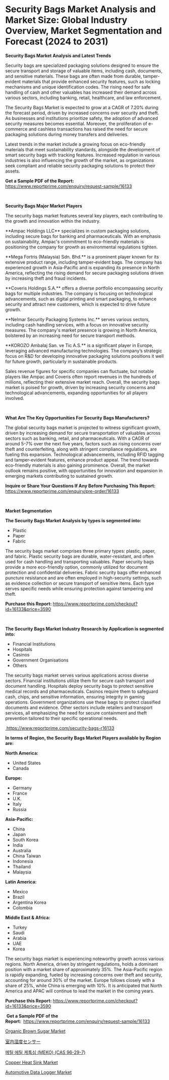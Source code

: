 <p><h1>Security Bags Market Analysis and Market Size: Global Industry Overview, Market Segmentation and Forecast (2024 to 2031)</h1></p><p><strong>Security Bags Market Analysis and Latest Trends</strong></p>
<p><p>Security bags are specialized packaging solutions designed to ensure the secure transport and storage of valuable items, including cash, documents, and sensitive materials. These bags are often made from durable, tamper-evident materials that provide enhanced security features, such as locking mechanisms and unique identification codes. The rising need for safe handling of cash and other valuables has increased their demand across various sectors, including banking, retail, healthcare, and law enforcement.</p><p>The Security Bags Market is expected to grow at a CAGR of 7.20% during the forecast period, driven by increased concerns over security and theft. As businesses and institutions prioritize safety, the adoption of advanced security measures becomes essential. Moreover, the proliferation of e-commerce and cashless transactions has raised the need for secure packaging solutions during money transfers and deliveries. </p><p>Latest trends in the market include a growing focus on eco-friendly materials that meet sustainability standards, alongside the development of smart security bags with tracking features. Increased regulation in various industries is also influencing the growth of the market, as organizations seek compliant and reliable security packaging solutions to protect their assets.</p></p>
<p><strong>Get a Sample PDF of the Report:&nbsp;</strong> <a href="https://www.reportprime.com/enquiry/request-sample/16133">https://www.reportprime.com/enquiry/request-sample/16133</a></p>
<p>&nbsp;</p>
<p><strong>Security Bags Major Market Players</strong></p>
<p><p>The security bags market features several key players, each contributing to the growth and innovation within the industry. </p><p>**Ampac Holdings LLC** specializes in custom packaging solutions, including secure bags for banking and pharmaceuticals. With an emphasis on sustainability, Ampac's commitment to eco-friendly materials is positioning the company for growth as environmental regulations tighten.</p><p>**Mega Fortris (Malaysia) Sdn. Bhd.** is a prominent player known for its extensive product range, including tamper-evident bags. The company has experienced growth in Asia-Pacific and is expanding its presence in North America, reflecting the rising demand for secure packaging solutions driven by increasing theft and fraud incidents.</p><p>**Coveris Holdings S.A.** offers a diverse portfolio encompassing security bags for multiple industries. The company is focusing on technological advancements, such as digital printing and smart packaging, to enhance security and attract new customers, which is expected to drive future growth.</p><p>**Nelmar Security Packaging Systems Inc.** serves various sectors, including cash handling services, with a focus on innovative security measures. The company's market presence is growing in North America, bolstered by an increasing need for secure transport methods.</p><p>**KOROZO Ambalaj San. ve Tic A.S.** is a significant player in Europe, leveraging advanced manufacturing technologies. The company’s strategic focus on R&D for developing innovative packaging solutions positions it well for future growth, particularly in sustainable products.</p><p>Sales revenue figures for specific companies can fluctuate, but notable players like Ampac and Coveris often report revenues in the hundreds of millions, reflecting their extensive market reach. Overall, the security bags market is poised for growth, driven by increasing security concerns and technological advancements, expanding opportunities for all players involved.</p></p>
<p>&nbsp;</p>
<p><strong>What Are The Key Opportunities For Security Bags Manufacturers?</strong></p>
<p><p>The global security bags market is projected to witness significant growth, driven by increasing demand for secure transportation of valuables across sectors such as banking, retail, and pharmaceuticals. With a CAGR of around 5-7% over the next five years, factors such as rising concerns over theft and counterfeiting, along with stringent compliance regulations, are fueling this expansion. Technological advancements, including RFID tagging and tamper-evident features, enhance product appeal. The trend towards eco-friendly materials is also gaining prominence. Overall, the market outlook remains positive, with opportunities for innovation and expansion in emerging markets contributing to sustained growth.</p></p>
<p><strong>Inquire or Share Your Questions If Any Before Purchasing This Report:</strong> <a href="https://www.reportprime.com/enquiry/pre-order/16133">https://www.reportprime.com/enquiry/pre-order/16133</a></p>
<p>&nbsp;</p>
<p><strong>Market Segmentation</strong></p>
<p><strong>The Security Bags Market Analysis by types is segmented into:</strong></p>
<p><ul><li>Plastic</li><li>Paper</li><li>Fabric</li></ul></p>
<p><p>The security bags market comprises three primary types: plastic, paper, and fabric. Plastic security bags are durable, water-resistant, and often used for cash handling and transporting valuables. Paper security bags provide a more eco-friendly option, commonly utilized for document protection and confidential deliveries. Fabric security bags offer enhanced puncture resistance and are often employed in high-security settings, such as evidence collection or secure transport of sensitive items. Each type serves specific needs while ensuring protection against tampering and theft.</p></p>
<p><strong>Purchase this Report:&nbsp;</strong><a href="https://www.reportprime.com/checkout?id=16133&price=3590">https://www.reportprime.com/checkout?id=16133&price=3590</a></p>
<p>&nbsp;</p>
<p><strong>The Security Bags Market Industry Research by Application is segmented into:</strong></p>
<p><ul><li>Financial Institutions</li><li>Hospitals</li><li>Casinos</li><li>Government Organisations</li><li>Others</li></ul></p>
<p><p>The security bags market serves various applications across diverse sectors. Financial institutions utilize them for secure cash transport and document handling. Hospitals deploy security bags to protect sensitive medical records and pharmaceuticals. Casinos require them to safeguard cash, chips, and sensitive information, ensuring integrity in gaming operations. Government organizations use these bags to protect classified documents and evidence. Other sectors include retailers and transport services, all emphasizing the need for secure containment and theft prevention tailored to their specific operational needs.</p></p>
<p><a href="https://www.reportprime.com/security-bags-r16133">&nbsp;https://www.reportprime.com/security-bags-r16133</a></p>
<p><strong>In terms of Region, the Security Bags Market Players available by Region are:</strong></p>
<p>
    <p> <strong> North America: </strong>
        <ul>
            <li>United States</li>
            <li>Canada</li>
        </ul>
        </p> 
    <p> <strong> Europe: </strong>
        <ul>
            <li>Germany</li>
            <li>France</li>
            <li>U.K.</li>
            <li>Italy</li>
            <li>Russia</li>
        </ul>
        </p> 
    <p> <strong> Asia-Pacific: </strong>
        <ul>
            <li>China</li>
            <li>Japan</li>
            <li>South Korea</li>
            <li>India</li>
            <li>Australia</li>
            <li>China Taiwan</li>
            <li>Indonesia</li>
            <li>Thailand</li>
            <li>Malaysia</li>
        </ul>
        </p> 
    <p> <strong> Latin America: </strong>
        <ul>
            <li>Mexico</li>
            <li>Brazil</li>
            <li>Argentina Korea</li>
            <li>Colombia</li>
        </ul>
        </p> 
    <p> <strong> Middle East & Africa: </strong>
        <ul>
            <li>Turkey</li>
            <li>Saudi</li>
            <li>Arabia</li>
            <li>UAE</li>
            <li>Korea</li>
        </ul>
    </p>
    </p>
<p><p>The security bags market is experiencing noteworthy growth across various regions. North America, driven by stringent regulations, holds a dominant position with a market share of approximately 35%. The Asia-Pacific region is rapidly expanding, fueled by increasing concerns over theft and security, accounting for around 30% of the market. Europe follows closely with a share of 25%, while China is emerging with 10%. It is anticipated that North America and APAC will continue to lead the market in the coming years.</p></p>
<p><strong>Purchase this Report: </strong><a href="https://www.reportprime.com/checkout?id=16133&price=3590">https://www.reportprime.com/checkout?id=16133&price=3590</a></p>
<p>&nbsp;<strong>Get a Sample PDF of the Report:&nbsp;&nbsp;</strong><a href="https://www.reportprime.com/enquiry/request-sample/16133">https://www.reportprime.com/enquiry/request-sample/16133</a></p>
<p><strong></strong></p>
<p><p><a href="https://medium.com/@erinveum/this-organic-brown-sugar-market-research-report-evaluates-the-key-market-trends-drivers-and-6ccc561e5562">Organic Brown Sugar Market</a></p><p><a href="https://medium.com/@beaudamore/2024%E5%B9%B4%E3%81%8B%E3%82%892031%E5%B9%B4%E3%81%BE%E3%81%A7%E3%81%AE%E9%96%93%E3%81%AE%E5%B1%8B%E5%86%85%E6%B9%BF%E5%BA%A6%E3%82%BB%E3%83%B3%E3%82%B5%E3%83%BC%E5%B8%82%E5%A0%B4%E3%82%B7%E3%82%A7%E3%82%A2%E3%81%A8%E7%AB%B6%E4%BA%89%E7%92%B0%E5%A2%83%E3%81%AE%E6%B4%9E%E5%AF%9F-7f00c0f8d8f1">室内湿度センサー</a></p><p><a href="https://medium.com/@pwhkjukf5/methyl-ethyl-ketoxime-meko-cas-96-29-7-market-%EC%9D%98-%EA%B8%80%EB%A1%9C%EB%B2%8C-%EC%8B%9C%EC%9E%A5-%EA%B0%9C%EC%9A%94%EB%8A%94-%EC%A0%84-%EC%84%B8%EA%B3%84-%EB%B0%8F-%EC%A3%BC%EC%9A%94-%EC%8B%9C%EC%9E%A5%EC%9D%98-%EC%82%B0%EC%97%85%EC%97%90-%EC%98%81%ED%96%A5%EC%9D%84-%EB%AF%B8%EC%B9%98%EB%8A%94-%EC%A3%BC%EC%9A%94-%ED%8A%B8%EB%A0%8C%EB%93%9C%EC%97%90-66e1b852058e?postPublishedType=initial">메틸 에틸 케톡심 (MEKO) (CAS 96-29-7)</a></p><p><a href="https://www.linkedin.com/pulse/driving-market-forces-copper-heat-sink-trends-future-forecasts-lible?trackingId=pLuTPKuSTmKg94Iv%2FlzEeA%3D%3D">Copper Heat Sink Market</a></p><p><a href="https://issuu.com/reportprime-2/docs/automotive-data-logger-market-size-_b14493c482d2bf">Automotive Data Logger Market</a></p></p>